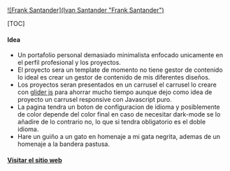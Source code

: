 [![Frank Santander](Ivan Santander "Frank Santander")](https://subefotos.com/ver/?acf57fc07952fd1636468973eebe24eao.png "Frank Santander")

[TOC]

#### Idea

- Un portafolio personal demasiado minimalista enfocado unicamente en el perfil profesional y los proyectos.
- El proyecto sera un template de momento no tiene gestor de contenido lo ideal es crear un gestor de contenido de mis diferentes diseños.
- Los proyectos seran presentados en un carrusel el carrusel lo creare con [glider js](https://nickpiscitelli.github.io/Glider.js/ "glider js") para ahorrar mucho tiempo aunque dejo como idea de proyecto un carrusel responsive con Javascript puro.
- La pagina tendra un boton de configuracion de idioma y posiblemente de color depende del color final en caso de necesitar dark-mode se lo añadire de lo contrario no, lo que si tendra obligatorio es el doble idioma.
- Hare un guiño a un gato en homenaje a mi gata negrita, ademas de un homenaje a la bandera pastusa.

#### [ Visitar el sitio web](http://ivansantander.com " Visitar el sitio web")